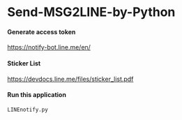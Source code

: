 # Send-MSG2LINE-by-Python

#### Generate access token
  https://notify-bot.line.me/en/

#### Sticker List
  https://devdocs.line.me/files/sticker_list.pdf

#### Run this application
```
LINEnotify.py
```
